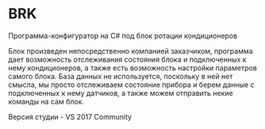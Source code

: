# BRK
Программа-конфигуратор на C# под блок ротации кондиционеров

Блок произведен непосредственно компанией заказчиком, программа дает возможность отслеживания состояния блока и подключенных к нему кондиционеров, а также есть возможность настройки параметров самого блока. База данных не используется, поскольку в ней нет смысла, мы просто отслеживаем состояние прибора и берем данные с подключенных к нему датчиков, а также можем отправить некие команды на сам блок.

Версия студии - VS 2017 Community
